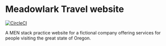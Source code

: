 # Meadowlark Travel website

[![CircleCI](https://dl.circleci.com/status-badge/img/circleci/8bT9t9RoGu9f2Rhb9PA9Ss/NqTnauhBNyr7xwqnWH6nER/tree/circleci-project-setup.svg?style=svg)](https://dl.circleci.com/status-badge/redirect/circleci/8bT9t9RoGu9f2Rhb9PA9Ss/NqTnauhBNyr7xwqnWH6nER/tree/circleci-project-setup)

A MEN stack practice website for a fictional company offering services for people visiting the great state of Oregon.

